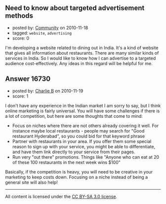 ## Need to know about targeted advertisement methods

- posted by: [Community](https://stackexchange.com/users/-1/-1-community) on 2010-11-18
- tagged: `website`, `advertising`
- score: 0

I'm developing a website related to dining out in India. It's a kind of website that gives all information about restaurants. There are many similar kinds of services in India. So I would like to know how I can advertise to a targeted audience cost-effectively. Any ideas in this regard will be helpful for me. 


## Answer 16730

- posted by: [Charlie B](https://stackexchange.com/users/-1/5461-charlie-b) on 2010-11-19
- score: 1

I don't have any experience in the Indian market I am sorry to say, but I think online marketing is fairly universal. You will have some challenges if there is a lot of competition, but here are some thoughts that come to mind:

 - Focus on niches where there are not others already covering it well. For instance maybe local restaurants - people may search for "Good restaurant Hyderabad", so you could bid for that keyword phrase
 - Partner with restaurants in your area. If you offer them some special reason to sign up with your service, you might be able to differentiate, and have them link directly to your service from their pages.
 - Run very "out there" promotions. Things like "Anyone who can eat at 20 of these 100 restaurants in the next week wins $100"

Basically, if the competition is heavy, you will need to be creative in your marketing to keep costs down. Focusing on a niche instead of being a general site will also help!



---

All content is licensed under the [CC BY-SA 3.0 license](https://creativecommons.org/licenses/by-sa/3.0/).
